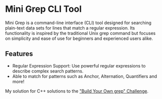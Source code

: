 # Mini Grep CLI Tool

Mini Grep is a command-line interface (CLI) tool designed for searching plain-text data sets for lines that match a regular expression. Its functionality is inspired by the traditional Unix grep command but focuses on simplicity and ease of use for beginners and experienced users alike.

## Features
- Regular Expression Support: Use powerful regular expressions to describe complex search patterns.
- Able to match for patterns such as Anchor, Alternation, Quantifiers and more!

My solution for C++ solutions to the
["Build Your Own grep" Challenge](https://app.codecrafters.io/courses/grep/overview).

